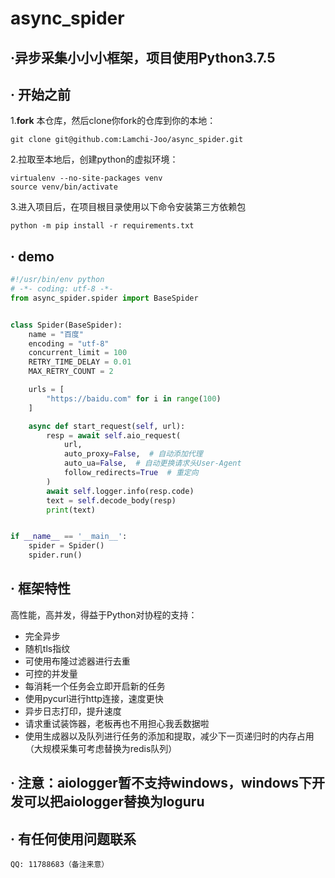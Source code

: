 # async_spider

## ·异步采集小小小框架，项目使用Python3.7.5
## · 开始之前

1.**fork** 本仓库，然后clone你fork的仓库到你的本地：
```shell
git clone git@github.com:Lamchi-Joo/async_spider.git
```
2.拉取至本地后，创建python的虚拟环境：
```shell
virtualenv --no-site-packages venv
source venv/bin/activate
```
3.进入项目后，在项目根目录使用以下命令安装第三方依赖包
```shell
python -m pip install -r requirements.txt
```

## · demo

```python
#!/usr/bin/env python
# -*- coding: utf-8 -*-
from async_spider.spider import BaseSpider


class Spider(BaseSpider):
    name = "百度"
    encoding = "utf-8"
    concurrent_limit = 100
    RETRY_TIME_DELAY = 0.01
    MAX_RETRY_COUNT = 2

    urls = [
        "https://baidu.com" for i in range(100)
    ]

    async def start_request(self, url):
        resp = await self.aio_request(
            url,
            auto_proxy=False,  # 自动添加代理
            auto_ua=False,  # 自动更换请求头User-Agent
            follow_redirects=True  # 重定向
        )
        await self.logger.info(resp.code)
        text = self.decode_body(resp)
        print(text)


if __name__ == '__main__':
    spider = Spider()
    spider.run()

```

## · 框架特性

高性能，高并发，得益于Python对协程的支持：

* 完全异步
* 随机tls指纹
* 可使用布隆过滤器进行去重
* 可控的并发量
* 每消耗一个任务会立即开启新的任务
* 使用pycurl进行http连接，速度更快
* 异步日志打印，提升速度
* 请求重试装饰器，老板再也不用担心我丢数据啦
* 使用生成器以及队列进行任务的添加和提取，减少下一页递归时的内存占用（大规模采集可考虑替换为redis队列）

## · 注意：aiologger暂不支持windows，windows下开发可以把aiologger替换为loguru

## · 有任何使用问题联系
```shell
QQ: 11788683（备注来意）
```
